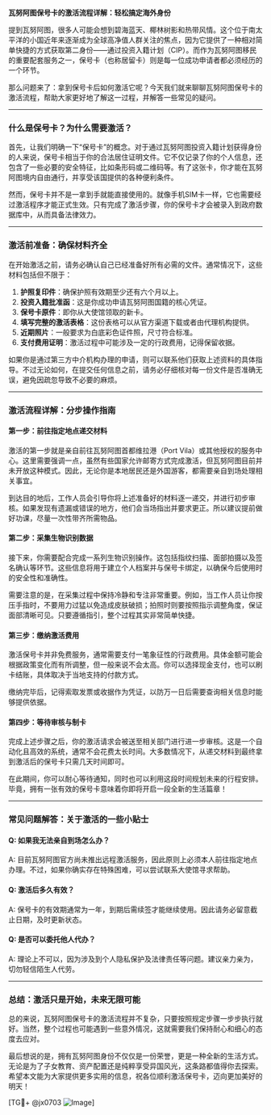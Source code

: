 **瓦努阿图保号卡的激活流程详解：轻松搞定海外身份**

提到瓦努阿图，很多人可能会想到碧海蓝天、椰林树影和热带风情。这个位于南太平洋的小国近年来逐渐成为全球高净值人群关注的焦点，因为它提供了一种相对简单快捷的方式获取第二身份——通过投资入籍计划（CIP）。而作为瓦努阿图移民的重要配套服务之一，保号卡（也称居留卡）则是每一位成功申请者都必须经历的一个环节。

那么问题来了：拿到保号卡后如何激活它呢？今天我们就来聊聊瓦努阿图保号卡的激活流程，帮助大家更好地了解这一过程，并解答一些常见的疑问。

---

### **什么是保号卡？为什么需要激活？**

首先，让我们明确一下“保号卡”的概念。对于通过瓦努阿图投资入籍计划获得身份的人来说，保号卡相当于你的合法居住证明文件。它不仅记录了你的个人信息，还包含了一些必要的安全特征，比如条形码或二维码等。有了这张卡，你才能在瓦努阿图境内自由通行，并享受该国提供的各种便利条件。

然而，保号卡并不是一拿到手就能直接使用的。就像手机SIM卡一样，它也需要经过激活程序才能正式生效。只有完成了激活步骤，你的保号卡才会被录入到政府数据库中，从而具备法律效力。

---

### **激活前准备：确保材料齐全**

在开始激活之前，请务必确认自己已经准备好所有必需的文件。通常情况下，这些材料包括但不限于：

1. **护照复印件**：确保护照有效期至少还有六个月以上。
2. **投资入籍批准函**：这是你成功申请瓦努阿图国籍的核心凭证。
3. **保号卡原件**：即你从大使馆领取的新卡。
4. **填写完整的激活表格**：这份表格可以从官方渠道下载或者由代理机构提供。
5. **近期照片**：一般要求为白底彩色证件照，尺寸符合标准。
6. **支付费用证明**：激活过程中可能涉及一定的行政费用，记得保留收据。

如果你是通过第三方中介机构办理的申请，则可以联系他们获取上述资料的具体指导。不过无论如何，在提交任何信息之前，请务必仔细核对每一份文件是否准确无误，避免因疏忽导致不必要的麻烦。

---

### **激活流程详解：分步操作指南**

#### 第一步：前往指定地点递交材料

激活的第一步就是亲自前往瓦努阿图首都维拉港（Port Vila）或其他授权的服务中心。这里需要强调一点，虽然有些国家允许邮寄方式完成激活，但瓦努阿图目前并未开放这种模式。因此，无论你是本地居民还是外国游客，都需要亲自到场处理相关事宜。

到达目的地后，工作人员会引导你将上述准备好的材料逐一递交，并进行初步审核。如果发现有遗漏或错误的地方，他们会当场指出并要求更正。所以建议提前做好功课，尽量一次性带齐所需物品。

#### 第二步：采集生物识别数据

接下来，你需要配合完成一系列生物识别操作。这包括指纹扫描、面部拍摄以及签名确认等环节。这些信息将用于建立个人档案并与保号卡绑定，以确保今后使用时的安全性和准确性。

需要注意的是，在采集过程中保持冷静和专注非常重要。例如，当工作人员让你按压手指时，不要用力过猛以免造成皮肤破损；拍照时则要按照指示调整角度，保证面部清晰可见。只要遵循指引，整个过程其实非常简单快捷。

#### 第三步：缴纳激活费用

激活保号卡并非免费服务，通常需要支付一笔象征性的行政费用。具体金额可能会根据政策变化而有所调整，但一般来说不会太高。你可以选择现金支付，也可以刷卡结账，具体取决于当地支持的付款方式。

缴纳完毕后，记得索取发票或收据作为凭证，以防万一日后需要查询相关信息时能够提供依据。

#### 第四步：等待审核与制卡

完成上述步骤之后，你的激活请求会被送至相关部门进行进一步审核。这是一个自动化且高效的系统，通常不会花费太长时间。大多数情况下，从递交材料到最终拿到激活后的保号卡只需几天时间即可。

在此期间，你可以耐心等待通知，同时也可以利用这段时间规划未来的行程安排。毕竟，拥有一张有效的保号卡意味着你即将开启一段全新的生活篇章！

---

### **常见问题解答：关于激活的一些小贴士**

#### Q: 如果我无法亲自到场怎么办？
A: 目前瓦努阿图官方尚未推出远程激活服务，因此原则上必须本人前往指定地点办理。不过，如果你确实存在特殊困难，可以尝试联系大使馆寻求帮助。

#### Q: 激活后多久有效？
A: 保号卡的有效期通常为一年，到期后需续签才能继续使用。因此请务必留意截止日期，及时更新状态。

#### Q: 是否可以委托他人代办？
A: 理论上不可以，因为涉及到个人隐私保护及法律责任等问题。建议亲力亲为，切勿轻信陌生人代劳。

---

### **总结：激活只是开始，未来无限可能**

总的来说，瓦努阿图保号卡的激活流程并不复杂，只要按照规定步骤一步步执行就好。当然，整个过程也可能遇到一些意外情况，这就需要我们保持耐心和细心的态度去应对。

最后想说的是，拥有瓦努阿图身份不仅仅是一份荣誉，更是一种全新的生活方式。无论是为了子女教育、资产配置还是纯粹享受异国风光，这条路都值得你去探索。希望本文能为大家提供更多实用的信息，祝各位顺利激活保号卡，迈向更加美好的明天！

[TG💪+ @jx0703 ![Image](https://github.com/user-attachments/assets/dbca1d08-cadb-493c-b0ec-ad6f7a83f270)]